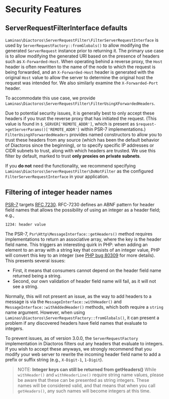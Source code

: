 # Security Features

## ServerRequestFilterInterface defaults

`Laminas\Diactoros\ServerRequestFilter\FilterServerRequestInterface` is used by `ServerRequestFactory::fromGlobals()` to allow modifying the generated `ServerRequest` instance prior to returning it.
The primary use case is to allow modifying the generated URI based on the presence of headers such as `X-Forwarded-Host`.
When operating behind a reverse proxy, the `Host` header is often rewritten to the name of the node to which the request is being forwarded, and an `X-Forwarded-Host` header is generated with the original `Host` value to allow the server to determine the original host the request was intended for.
We also similarly examine the `X-Forwarded-Port` header.

To accommodate this use case, we provide `Laminas\Diactoros\ServerRequestFilter\FilterUsingXForwardedHeaders`.

Due to potential security issues, it is generally best to only accept these headers if you trust the reverse proxy that has initiated the request.
(This value is found in `$_SERVER['REMOTE_ADDR']`, which is present as `$request->getServerParams()['REMOTE_ADDR']` within PSR-7 implementations.)
`FilterUsingXForwardedHeaders` provides named constructors to allow you to trust these headers from any source (which has been the default behavior of Diactoros since the beginning), or to specify specific IP addresses or CIDR subnets to trust, along with which headers are trusted.
We use this filter by default, marked to trust **only proxies on private subnets**.

If you **do not** need the functionality, we recommend specifying `Laminas\Diactoros\ServerRequestFilter\DoNotFilter` as the configured `FilterServerRequestInterface` in your application.

## Filtering of integer header names

[PSR-7](https://www.php-fig.org/psr/psr-7/) targets [RFC 7230](https://www.rfc-editor.org/rfc/rfc7230).
RFC-7230 defines an ABNF pattern for header field names that allows the possibility of using an integer as a header field; e.g.,

```http
1234: header value
```

The PSR-7, `Psr\Http\MessageInterface::getHeaders()` method requires implementations to return an associative array, where the key is the header field name.
This triggers an interesting quirk in PHP: when adding an element to an array with a string key that consists of an integer value, PHP will convert this key to an integer (see [PHP bug 80309](https://bugs.php.net/bug.php?id=80309) for more details).
This presents several issues:

- First, it means that consumers cannot depend on the header field name returned being a string.
- Second, our own validation of header field name will fail, as it will not see a string.

Normally, this will not present an issue, as the way to add headers to a message is via the `MessageInterface::withHeader()` and `MessageInterface::withAddedHeader()` methods, which both require a `string` name argument.
However, when using `Laminas\Diactoros\ServerRequestFactory::fromGlobals()`, it can present a problem if any discovered headers have field names that evaluate to integers.

To prevent issues, as of version 3.0.0, the `ServerRequestFactory` implementation in Diactoros filters out any headers that evaluate to integers.
If you wish to accept these anyways, we strongly recommend that you modify your web server to rewrite the incoming header field name to add a prefix or suffix string (e.g., `X-Digit-1`, `1-Digit`).

> NOTE: **Integer keys can still be returned from getHeaders()**
> While `withHeader()` and `withHeaderLine()` require string name values, please be aware that these can be presented as string integers.
> These names will be considered valid, and that means that when you call `getHeaders()`, any such names will become integers at this time.
